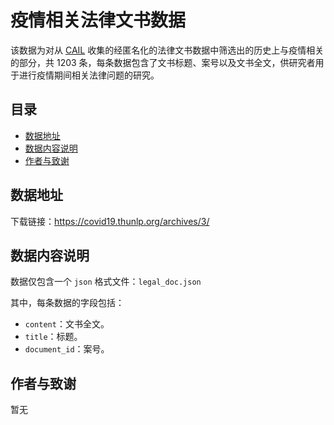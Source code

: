 # 疫情相关法律文书数据

该数据为对从 [CAIL](https://arxiv.org/pdf/1807.02478.pdf) 收集的经匿名化的法律文书数据中筛选出的历史上与疫情相关的部分，共 1203 条，每条数据包含了文书标题、案号以及文书全文，供研究者用于进行疫情期间相关法律问题的研究。

## 目录

- [数据地址](#数据地址)
- [数据内容说明](#数据内容说明)
- [作者与致谢](#作者与致谢)

## 数据地址

下载链接：https://covid19.thunlp.org/archives/3/

## 数据内容说明

数据仅包含一个 `json` 格式文件：`legal_doc.json`

其中，每条数据的字段包括：
* `content`：文书全文。
* `title`：标题。
* `document_id`：案号。

## 作者与致谢

暂无
